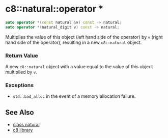 # c8::natural::operator \* #

```cpp
auto operator *(const natural &v) const -> natural;
auto operator *(natural_digit v) const -> natural;
```

Multiplies the value of this object (left hand side of the operator) by `v` (right hand side of the operator), resulting in a new `c8::natural` object.

### Return Value ###

A new `c8::natural` object with a value equal to the value of this object multiplied by `v`.

### Exceptions ###

* `std::bad_alloc` in the event of a memory allocation failure.

## See Also ##

* [class natural](c8_natural)
* [c8 library](c8)

